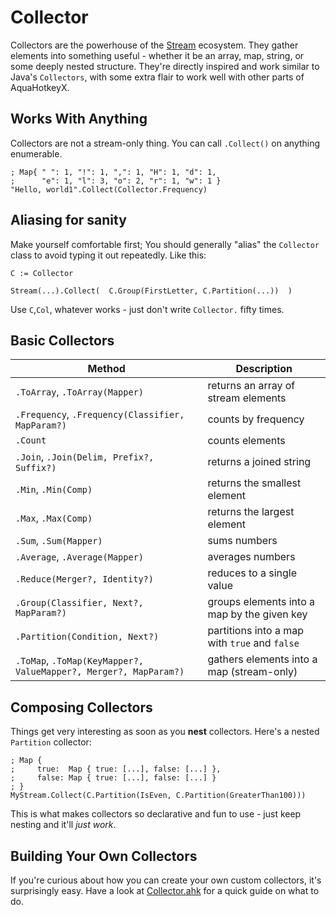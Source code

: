 # Collector

Collectors are the powerhouse of the [Stream](./Stream.md) ecosystem.
They gather elements into something useful - whether it be an array, map,
string, or some deeply nested structure. They're directly inspired and work
similar to Java's `Collectors`, with some extra flair to work well with other
parts of AquaHotkeyX.

## Works With Anything

Collectors are not a stream-only thing. You can call `.Collect()` on anything
enumerable.

```ahk
; Map{ " ": 1, "!": 1, ",": 1, "H": 1, "d": 1,
;      "e": 1, "l": 3, "o": 2, "r": 1, "w": 1 }
"Hello, world1".Collect(Collector.Frequency)
```

## Aliasing for sanity

Make yourself comfortable first; You should generally "alias" the `Collector`
class to avoid typing it out repeatedly. Like this:

```ahk
C := Collector

Stream(...).Collect(  C.Group(FirstLetter, C.Partition(...))  )
```

Use `C`,`Col`, whatever works - just don't write `Collector.` fifty times.

## Basic Collectors

| Method                                                            | Description                                   |
| ----------------------------------------------------------------- | --------------------------------------------- |
| `.ToArray`, `.ToArray(Mapper)`                                    | returns an array of stream elements           |
| `.Frequency`, `.Frequency(Classifier, MapParam?)`                 | counts by frequency                           |
| `.Count`                                                          | counts elements                               |
| `.Join`, `.Join(Delim, Prefix?, Suffix?)`                         | returns a joined string                       |
| `.Min`, `.Min(Comp)`                                              | returns the smallest element                  |
| `.Max`, `.Max(Comp)`                                              | returns the largest element                   |
| `.Sum`, `.Sum(Mapper)`                                            | sums numbers                                  |
| `.Average`, `.Average(Mapper)`                                    | averages numbers                              |
| `.Reduce(Merger?, Identity?)`                                     | reduces to a single value                     |
| `.Group(Classifier, Next?, MapParam?)`                            | groups elements into a map by the given key   |
| `.Partition(Condition, Next?)`                                    | partitions into a map with `true` and `false` |
| `.ToMap`, `.ToMap(KeyMapper?, ValueMapper?, Merger?, MapParam?)`  | gathers elements into a map (stream-only)     |

## Composing Collectors

Things get very interesting as soon as you **nest** collectors. Here's a nested
`Partition` collector:

```ahk
; Map {
;     true:  Map { true: [...], false: [...] },
;     false: Map { true: [...], false: [...] }
; }
MyStream.Collect(C.Partition(IsEven, C.Partition(GreaterThan100)))
```

This is what makes collectors so declarative and fun to use - just keep nesting
and it'll *just work*.

## Building Your Own Collectors

If you're curious about how you can create your own custom collectors, it's
surprisingly easy. Have a look at [Collector.ahk](../../src/Extensions/Collector.ahk)
for a quick guide on what to do.
